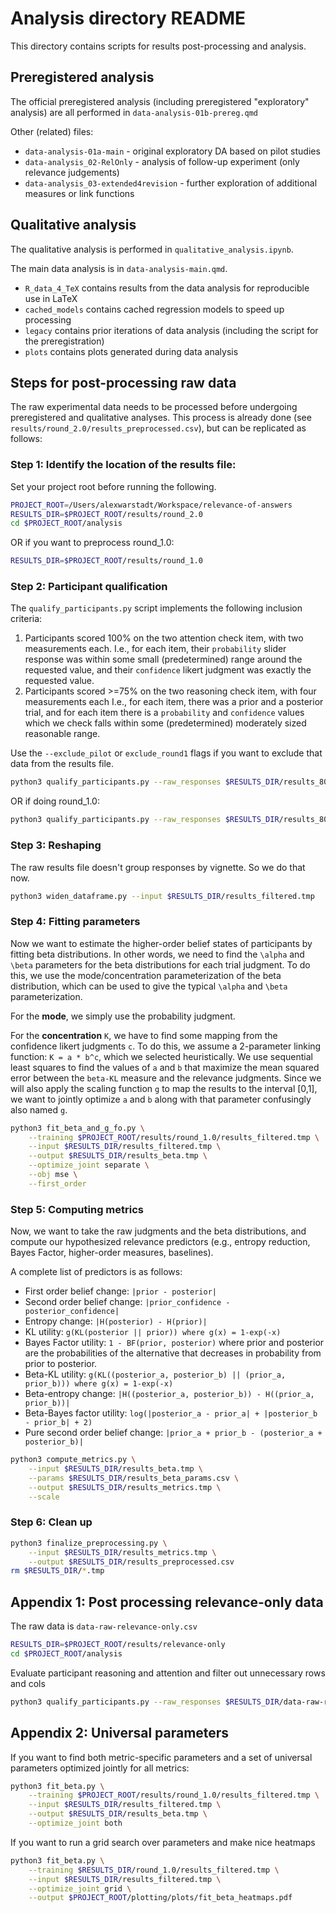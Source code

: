 # Analysis directory README

This directory contains scripts for results post-processing and analysis.

## Preregistered analysis
The official preregistered analysis (including preregistered "exploratory" analysis) are all performed in `data-analysis-01b-prereg.qmd`

Other (related) files:

- `data-analysis-01a-main` - original exploratory DA based on pilot studies 
- `data-analysis_02-RelOnly` - analysis of follow-up experiment (only relevance judgements) 
- `data-analysis_03-extended4revision` - further exploration of additional measures or link functions

## Qualitative analysis
The qualitative analysis is performed in `qualitative_analysis.ipynb`.

The main data analysis is in `data-analysis-main.qmd`.

- `R_data_4_TeX` contains results from the data analysis for reproducible use in LaTeX
- `cached_models` contains cached regression models to speed up processing
- `legacy` contains prior iterations of data analysis (including the script for the preregistration)
- `plots` contains plots generated during data analysis


## Steps for post-processing raw data

The raw experimental data needs to be processed before undergoing preregistered and qualitative analyses.
This process is already done (see `results/round_2.0/results_preprocessed.csv`),
but can be replicated as follows:

### Step 1: Identify the location of the results file:

Set your project root before running the following.

```bash
PROJECT_ROOT=/Users/alexwarstadt/Workspace/relevance-of-answers
RESULTS_DIR=$PROJECT_ROOT/results/round_2.0
cd $PROJECT_ROOT/analysis
```

OR if you want to preprocess round_1.0:
```bash
RESULTS_DIR=$PROJECT_ROOT/results/round_1.0
```

### Step 2: Participant qualification
The `qualify_participants.py` script implements the following inclusion criteria:
1. Participants scored 100% on the two attention check item, with two measurements each. 
  I.e., for each item, their `probability` slider response was within some small (predetermined) range around the requested value, 
  and their `confidence` likert judgment was exactly the requested value.
2. Participants scored >=75% on the two reasoning check item, with four measurements each
   I.e., for each item, there was a prior and a posterior trial, 
   and for each item there is a `probability` and `confidence` values 
   which we check falls within some (predetermined) moderately sized reasonable range.

Use the `--exclude_pilot` or `exclude_round1` flags if you want to exclude that data from the results file.

```bash
python3 qualify_participants.py --raw_responses $RESULTS_DIR/results_80_relevance-answers.csv --output $RESULTS_DIR/results_filtered.tmp --exclude_round1
```

OR if doing round_1.0:
```bash
python3 qualify_participants.py --raw_responses $RESULTS_DIR/results_80_relevance-answers.csv --output $RESULTS_DIR/results_filtered.tmp
```


### Step 3: Reshaping

The raw results file doesn't group responses by vignette. So we do that now.

```bash
python3 widen_dataframe.py --input $RESULTS_DIR/results_filtered.tmp
```


### Step 4: Fitting parameters

Now we want to estimate the higher-order belief states of participants by fitting beta distributions. 
In other words, we need to find the `\alpha` and `\beta` parameters for the beta distributions for each trial judgment. 
To do this, we use the mode/concentration parameterization of the beta distribution, 
which can be used to give the typical `\alpha` and `\beta` parameterization.

For the **mode**, we simply use the probability judgment.

For the **concentration** `K`, we have to find some mapping from the confidence likert judgments `c`. 
To do this, we assume a 2-parameter linking function: `K = a * b^c`, which we selected heuristically. 
We use sequential least squares to find the values of `a` and `b` that maximize the mean squared error between
the `beta-KL` measure and the relevance judgments.
Since we will also apply the scaling function `g` to map the results to the interval [0,1], 
we want to jointly optimize `a` and `b` along with that parameter confusingly also named `g`.

```bash
python3 fit_beta_and_g_fo.py \
    --training $PROJECT_ROOT/results/round_1.0/results_filtered.tmp \
    --input $RESULTS_DIR/results_filtered.tmp \
    --output $RESULTS_DIR/results_beta.tmp \
    --optimize_joint separate \
    --obj mse \
    --first_order 
```


### Step 5: Computing metrics

Now, we want to take the raw judgments and the beta distributions, and compute our hypothesized relevance predictors 
(e.g., entropy reduction, Bayes Factor, higher-order measures, baselines).

A complete list of predictors is as follows:
- First order belief change: `|prior - posterior|`
- Second order belief change: `|prior_confidence - posterior_confidence|`
- Entropy change: `|H(posterior) - H(prior)|`
- KL utility: `g(KL(posterior || prior)) where g(x) = 1-exp(-x)`
- Bayes Factor utility: `1 - BF(prior, posterior)` where prior and posterior are the probabilities of the alternative that decreases in probability from prior to posterior.
- Beta-KL utility: `g(KL((posterior_a, posterior_b) || (prior_a, prior_b))) where g(x) = 1-exp(-x)`
- Beta-entropy change: `|H((posterior_a, posterior_b)) - H((prior_a, prior_b))|`
- Beta-Bayes factor utility: `log(|posterior_a - prior_a| + |posterior_b - prior_b| + 2)`
- Pure second order belief change: `|prior_a + prior_b - (posterior_a + posterior_b)|`

```bash
python3 compute_metrics.py \
    --input $RESULTS_DIR/results_beta.tmp \
    --params $RESULTS_DIR/results_beta_params.csv \
    --output $RESULTS_DIR/results_metrics.tmp \
    --scale
```

### Step 6: Clean up
```bash
python3 finalize_preprocessing.py \
    --input $RESULTS_DIR/results_metrics.tmp \
    --output $RESULTS_DIR/results_preprocessed.csv
rm $RESULTS_DIR/*.tmp
```

## Appendix 1: Post processing relevance-only data
The raw data is `data-raw-relevance-only.csv`
```bash
RESULTS_DIR=$PROJECT_ROOT/results/relevance-only
cd $PROJECT_ROOT/analysis
```

Evaluate participant reasoning and attention and filter out unnecessary rows and cols
```bash
python3 qualify_participants.py --raw_responses $RESULTS_DIR/data-raw-relevance-only.csv --output $RESULTS_DIR/results_preprocessed.csv --relevance-only
```

## Appendix 2: Universal parameters

If you want to find both metric-specific parameters and a set of universal parameters optimized jointly for all metrics:
```bash
python3 fit_beta.py \
    --training $PROJECT_ROOT/results/round_1.0/results_filtered.tmp \
    --input $RESULTS_DIR/results_filtered.tmp \
    --output $RESULTS_DIR/results_beta.tmp \
    --optimize_joint both
```

If you want to run a grid search over parameters and make nice heatmaps
```bash
python3 fit_beta.py \
    --training $RESULTS_DIR/round_1.0/results_filtered.tmp \
    --input $RESULTS_DIR/results_filtered.tmp \
    --optimize_joint grid \
    --output $PROJECT_ROOT/plotting/plots/fit_beta_heatmaps.pdf
```
